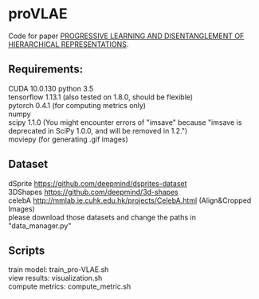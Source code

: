 # proVLAE

Code for paper [PROGRESSIVE LEARNING AND DISENTANGLEMENT OF HIERARCHICAL REPRESENTATIONS](https://openreview.net/forum?id=SJxpsxrYPS).

## Requirements:
CUDA 10.0.130
python 3.5 \
tensorflow 1.13.1 (also tested on 1.8.0, should be flexible)\
pytorch 0.4.1 (for computing metrics only)\
numpy \
scipy 1.1.0 (You might encounter errors of "imsave" because "imsave is deprecated in SciPy 1.0.0, and will be removed in 1.2.") \
moviepy (for generating .gif images)

## Dataset
dSprite https://github.com/deepmind/dsprites-dataset \
3DShapes https://github.com/deepmind/3d-shapes \
celebA http://mmlab.ie.cuhk.edu.hk/projects/CelebA.html (Align&Cropped Images) \
please download those datasets and change the paths in "data_manager.py"

## Scripts
train model: train_pro-VLAE.sh \
view results: visualization.sh \
compute metrics: compute_metric.sh
